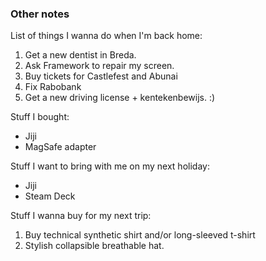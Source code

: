 ### Other notes

List of things I wanna do when I'm back home:
1. Get a new dentist in Breda.
2. Ask Framework to repair my screen.
3. Buy tickets for Castlefest and Abunai
4. Fix Rabobank
5. Get a new driving license + kentekenbewijs. :)

Stuff I bought:
- Jiji
- MagSafe adapter

Stuff I want to bring with me on my next holiday:
- Jiji
- Steam Deck

Stuff I wanna buy for my next trip:
1. Buy technical synthetic shirt and/or long-sleeved t-shirt
2. Stylish collapsible breathable hat.